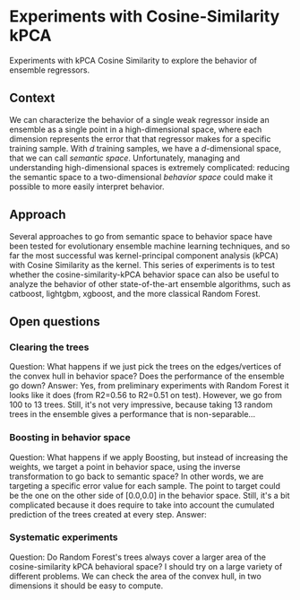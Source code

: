 # Experiments with Cosine-Similarity kPCA 
Experiments with kPCA Cosine Similarity to explore the behavior of ensemble regressors.

## Context
We can characterize the behavior of a single weak regressor inside an ensemble as a single point in a high-dimensional space, where each dimension represents the error that that regressor makes for a specific training sample. With $d$ training samples, we have a $d$-dimensional space, that we can call *semantic space*. Unfortunately, managing and understanding high-dimensional spaces is extremely complicated: reducing the semantic space to a two-dimensional *behavior space* could make it possible to more easily interpret behavior.

## Approach
Several approaches to go from semantic space to behavior space have been tested for evolutionary ensemble machine learning techniques, and so far the most successful was kernel-principal component analysis (kPCA) with Cosine Similarity as the kernel. This series of experiments is to test whether the cosine-similarity-kPCA behavior space can also be useful to analyze the behavior of other state-of-the-art ensemble algorithms, such as catboost, lightgbm, xgboost, and the more classical Random Forest. 

## Open questions

### Clearing the trees
Question: What happens if we just pick the trees on the edges/vertices of the convex hull in behavior space? Does the performance of the ensemble go down?
Answer: Yes, from preliminary experiments with Random Forest it looks like it does (from R2=0.56 to R2=0.51 on test). However, we go from 100 to 13 trees. Still, it's not very impressive, because taking 13 random trees in the ensemble gives a performance that is non-separable...

### Boosting in behavior space
Question: What happens if we apply Boosting, but instead of increasing the weights, we target a point in behavior space, using the inverse transformation to go back to semantic space? In other words, we are targeting a specific error value for each sample. The point to target could be the one on the other side of [0.0,0.0] in the behavior space. Still, it's a bit complicated because it does require to take into account the cumulated prediction of the trees created at every step.
Answer:

### Systematic experiments
Question: Do Random Forest's trees always cover a larger area of the cosine-similarity kPCA behavioral space? I should try on a large variety of different problems. We can check the area of the convex hull, in two dimensions it should be easy to compute.